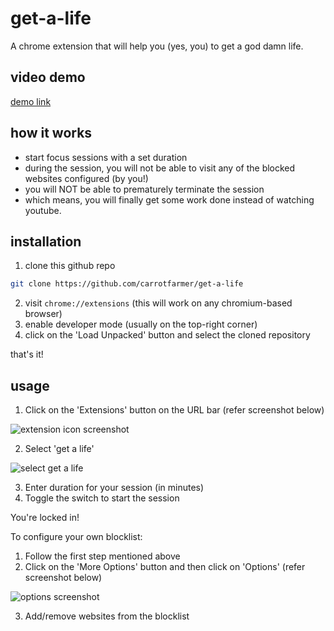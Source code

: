 # get-a-life

A chrome extension that will help you (yes, you) to get a god damn life.

## video demo

[demo link](https://github.com/carrotfarmer/test/assets/66675022/622cbf84-99c0-4122-bbcf-1c9f30735a0d)

## how it works

- start focus sessions with a set duration
- during the session, you will not be able to visit any of the blocked websites configured (by you!)
- you will NOT be able to prematurely terminate the session
- which means, you will finally get some work done instead of watching youtube.

## installation

1. clone this github repo
```sh
git clone https://github.com/carrotfarmer/get-a-life
```

2. visit `chrome://extensions` (this will work on any chromium-based browser)
3. enable developer mode (usually on the top-right corner)
4. click on the 'Load Unpacked' button and select the cloned repository

that's it!

## usage

1. Click on the 'Extensions' button on the URL bar (refer screenshot below)

![extension icon screenshot](https://i.imgur.com/UpNhcBu.png)

2. Select 'get a life'

![select get a life](https://i.imgur.com/XCzWFGQ.png)

3. Enter duration for your session (in minutes)
4. Toggle the switch to start the session

You're locked in! 

To configure your own blocklist:

1. Follow the first step mentioned above
2. Click on the 'More Options' button and then click on 'Options' (refer screenshot below)

![options screenshot](https://i.imgur.com/uCwclP2.png)

3. Add/remove websites from the blocklist
